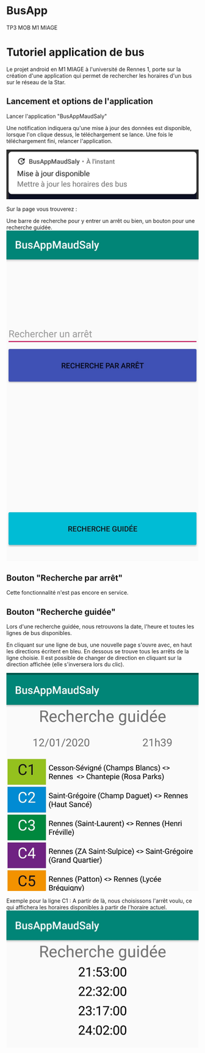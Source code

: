 # BusApp
TP3 MOB M1 MIAGE

# Tutoriel application de bus

Le projet android en M1 MIAGE à l'université de Rennes 1, porte sur la création d'une application qui permet de rechercher les horaires d'un bus sur le  réseau de la Star.

## Lancement et options de l'application

Lancer l'application "BusAppMaudSaly"

Une notification indiquera qu'une mise à jour des données est disponible, lorsque l'on clique dessus, le téléchargement se lance.
Une fois le téléchargement fini, relancer l'application.

![](/install.jpg)

Sur la page vous trouverez :

Une barre de recherche pour y entrer un arrêt ou bien, un bouton pour une recherche guidée.
![](/accueil.jpg)

## Bouton "Recherche par arrêt"

Cette fonctionnalité n'est pas encore en service.


## Bouton "Recherche guidée"

Lors d'une recherche guidée, nous retrouvons la date, l'heure et toutes les lignes de bus disponibles.

En cliquant sur une ligne de bus, une nouvelle page s'ouvre avec, en haut les directions écritent en bleu. En dessous se trouve tous les arrêts de la ligne choisie.
Il est possible de changer de direction en cliquant sur la direction affichée (elle s'inversera lors du clic).

![](/ligne.jpg)

Exemple pour la ligne C1 :
A partir de là, nous choisissons l'arrêt voulu, ce qui affichera les horaires disponibles à partir de l'horaire actuel.
![](/horaire.jpg)
